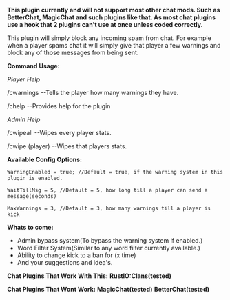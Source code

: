 **This plugin currently and will not support most other chat mods. Such as BetterChat, MagicChat and such plugins like that. As most chat plugins use a hook that 2 plugins can't use at once unless coded correctly.**


This plugin will simply block any incoming spam from chat. For example when a player spams chat it will simply give that player a few warnings and block any of those messages from being sent.

**Command Usage:**

*Player Help*

/cwarnings --Tells the player how many warnings they have.

/chelp --Provides help for the plugin

*Admin Help*

/cwipeall --Wipes every player stats.

/cwipe (player) --Wipes that players stats.

**Available Config Options:**

````
WarningEnabled = true; //Default = true, if the warning system in this plugin is enabled.

WaitTillMsg = 5, //Default = 5, how long till a player can send a message(seconds)

MaxWarnings = 3, //Default = 3, how many warnings till a player is kick
````


**Whats to come:**


* Admin bypass system(To bypass the warning system if enabled.)
* Word Filter System(Similar to any word filter currently available.)
* Ability to change kick to a ban for (x time)
* And your suggestions and idea's.


**Chat Plugins That Work With This:**
**RustIO:Clans(tested)**

**Chat Plugins That Wont Work:**
**MagicChat(tested)**
**BetterChat(tested)**